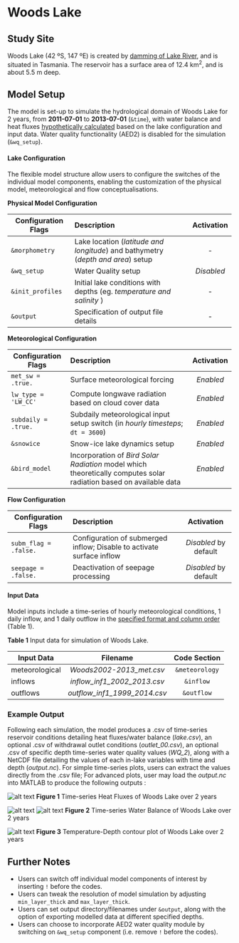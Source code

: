# Woods Lake

## Study Site
Woods Lake (42 ºS, 147 ºE) is created by [damming of Lake River](https://m.ifs.tas.gov.au/about-us/publications/woods-lake-brochure), and is situated in Tasmania.
The reservoir has a surface area of 12.4 km<sup>2</sup>, and is about 5.5 m deep.

## Model Setup
The model is set-up to simulate the hydrological domain of Woods Lake for 2 years, from **2011-07-01** to **2013-07-01** (`&time`), with water balance and heat fluxes [hypothetically calculated](http://aed.see.uwa.edu.au/research/models/GLM/downloads/AED_GLM_v2_0b0_20141025.pdf) based on the lake configuration and input data. Water quality functionality (AED2) is disabled for the simulation (`&wq_setup`).


#### Lake Configuration
The flexible model structure allow users to configure the switches of the individual model components, enabling the customization of the physical model, meteorological and flow conceptualisations.


**Physical Model Configuration**

| Configuration Flags | Description | Activation |
| ---------------- |:----------|:-----------:|
| `&morphometry` | Lake location (*latitude and longitude*) and bathymetry (*depth and area*) setup | - |
| `&wq_setup` | Water Quality setup | *Disabled* |
| `&init_profiles` | Initial lake conditions with depths (eg. *temperature and salinity* ) | - |
| `&output` | Specification of output file details | - |

**Meteorological Configuration**

| Configuration Flags | Description | Activation|
| ---------------- |:----------|:-----------:|
| `met_sw = .true.` | Surface meteorological forcing | *Enabled* |
| `lw_type = 'LW_CC'` | Compute longwave radiation based on cloud cover data | *Enabled* |
| `subdaily = .true.` | Subdaily meteorological input setup switch (in *hourly timesteps*; `dt = 3600`) | *Enabled* |
| `&snowice` | Snow-ice lake dynamics setup | *Enabled* |
| `&bird_model` | Incorporation of *Bird Solar Radiation* model which theoretically computes solar radiation based on available data| *Enabled* |

**Flow Configuration**

| Configuration Flags | Description | Activation |
| ---------------- |:----------|:-----------:|
| `subm_flag = .false.` | Configuration of submerged inflow; Disable to activate surface inflow | *Disabled* by default|
| `seepage = .false.` | Deactivation of seepage processing | *Disabled* by default|


#### Input Data
Model inputs include a time-series of hourly meteorological conditions, 1 daily inflow, and 1 daily outflow in the [specified format and column order](http://aed.see.uwa.edu.au/research/models/GLM/downloads/AED_GLM_v2_0b0_20141025.pdf) (Table 1).

**Table 1**  Input data for simulation of Woods Lake.

| Input Data     | Filename   | Code Section |
| ---------------- |:----------:|:-----------:|
| meteorological | *Woods2002-2013_met.csv*| `&meteorology`|
| inflows | *inflow_inf1_2002_2013.csv* |`&inflow`|
| outflows | *outflow_inf1_1999_2014.csv*|`&outflow`|

### Example Output
Following each simulation, the model produces a .csv of time-series reservoir conditions detailing heat fluxes/water balance (*lake.csv*), an optional .csv of withdrawal outlet conditions (*outlet_00.csv*), an optional .csv of specific depth time-series water quality values (*WQ_2*), along with a NetCDF file detailing the values of each in-lake variables with time and depth (*output.nc*). For simple time-series plots, users can extract the values directly from the .csv file; For advanced plots, user may load the *output.nc* into MATLAB to produce the following outputs :

![alt text](https://gpzrlw-dm2305.files.1drv.com/y4m1n5PmlM2J0jwdt5QfnIBTZc3aixyjwLj93AMO3zfdACQgPSuO2m1r9wgeGXt67EREY6wdawS51xkATHWF9v-d4b72IRiLWkJnvzp4WHvhikgi1LmG_GwMcbcTet06AdYzSdjGRmOiKHruDZ1-0iF0PzSGBOqV8PI-fGSgcLMWDB8T31y7Q9FpJcnpiWErVsoPUs1NpV_HypalDXmb7Gx9NoUsXc-Zwkv4aHVFDYPQn0?width=1460&height=565&cropmode=none)
**Figure 1** Time-series Heat Fluxes of Woods Lake over 2 years

![alt text](https://eezyqw-dm2305.files.1drv.com/y4mHdyrNmzTSEUs0j6tmf4xNJlA_5d8cFcAW1dORBYNtPDeYRYb-q9O1SBoHpTLelJilk8KKZZqjiT8XvFmBkdkDoKcqxXtC9HMDelx05s6HFluBhzlsXRUjTWQZ8dBapicU3uIZRn545ySwQFvrLBl52f0MJZG0v90JiUH5MVp4_s56hjh3e99FY9qKU-JchvfG5b17et5ILtIC_iyOG0IFi55gxTeysp2ivB0cgPHew8?width=1460&height=565&cropmode=none)
![alt text](https://euzyqw-dm2305.files.1drv.com/y4mmdaXxbEODEvvU72qYO_QVHqw4g1p5K-gv9BEfkACvn_ngzw5G7ptlBiycbtSNVBdCal2q9AP0x9WfIH31yTIxX66GfayyIod7REC8aMG_bLvqToS1O54NlOu9PD41lgkmBDqgYNdjutsBTbF9fxOLv9T4g2MkWqDMUKOwWwASSZGCSYaFff8iiukbJgc3cZphym7RQqpZ3VtV2KpDfCY3QCJpvyMSsxqxH4uiU2M5Nk?width=1460&height=565&cropmode=none)
**Figure 2** Time-series Water Balance of Woods Lake over 2 years


![alt text](https://fpxsda-dm2305.files.1drv.com/y4mhcTnLLAyNOIkX9-bPP_URFHn3cUIoVZgitdoUJSlYWC8G8Su9RjVk2_3RiH9LAjvbQ6Yj22zeefAIeRLuAjugYhaujOFDcvN-XZMC_6Dm7dvApV1ohU7F8n90yF6n8LHkPIM1HYljK1QfXUEjZ0WSvB77lsrAYkzEAv4mETfJeo3yYNOohsB8rXbIDSl0IK9XjNm_qFvnC6qwdK2p9qCrWv4EFdcVgpK54Y9RNTq2yU?width=875&height=656&cropmode=none)
**Figure 3** Temperature-Depth contour plot of Woods Lake over 2 years


## Further Notes
- Users can switch off individual model components of interest by inserting `!` before the codes.
- Users can tweak the resolution of model simulation by adjusting `min_layer_thick` and `max_layer_thick`.
- Users can set output directory/filenames under `&output`, along with the option of exporting modelled data at different specified depths.
- Users can choose to incorporate AED2 water quality module by switching on `&wq_setup` component (i.e. remove `!` before the codes).
